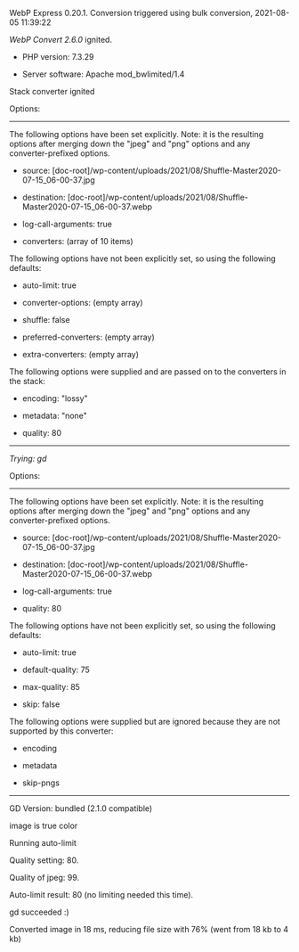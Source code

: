 WebP Express 0.20.1. Conversion triggered using bulk conversion, 2021-08-05 11:39:22

*WebP Convert 2.6.0*  ignited.
- PHP version: 7.3.29
- Server software: Apache mod_bwlimited/1.4

Stack converter ignited

Options:
------------
The following options have been set explicitly. Note: it is the resulting options after merging down the "jpeg" and "png" options and any converter-prefixed options.
- source: [doc-root]/wp-content/uploads/2021/08/Shuffle-Master2020-07-15_06-00-37.jpg
- destination: [doc-root]/wp-content/uploads/2021/08/Shuffle-Master2020-07-15_06-00-37.webp
- log-call-arguments: true
- converters: (array of 10 items)

The following options have not been explicitly set, so using the following defaults:
- auto-limit: true
- converter-options: (empty array)
- shuffle: false
- preferred-converters: (empty array)
- extra-converters: (empty array)

The following options were supplied and are passed on to the converters in the stack:
- encoding: "lossy"
- metadata: "none"
- quality: 80
------------


*Trying: gd* 

Options:
------------
The following options have been set explicitly. Note: it is the resulting options after merging down the "jpeg" and "png" options and any converter-prefixed options.
- source: [doc-root]/wp-content/uploads/2021/08/Shuffle-Master2020-07-15_06-00-37.jpg
- destination: [doc-root]/wp-content/uploads/2021/08/Shuffle-Master2020-07-15_06-00-37.webp
- log-call-arguments: true
- quality: 80

The following options have not been explicitly set, so using the following defaults:
- auto-limit: true
- default-quality: 75
- max-quality: 85
- skip: false

The following options were supplied but are ignored because they are not supported by this converter:
- encoding
- metadata
- skip-pngs
------------

GD Version: bundled (2.1.0 compatible)
image is true color
Running auto-limit
Quality setting: 80. 
Quality of jpeg: 99. 
Auto-limit result: 80 (no limiting needed this time).
gd succeeded :)

Converted image in 18 ms, reducing file size with 76% (went from 18 kb to 4 kb)
